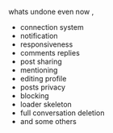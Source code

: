 whats undone even now ,

- connection system
- notification
- responsiveness
- comments replies
- post sharing
- mentioning
- editing profile
- posts privacy
- blocking
- loader skeleton
- full conversation deletion
- and some others
